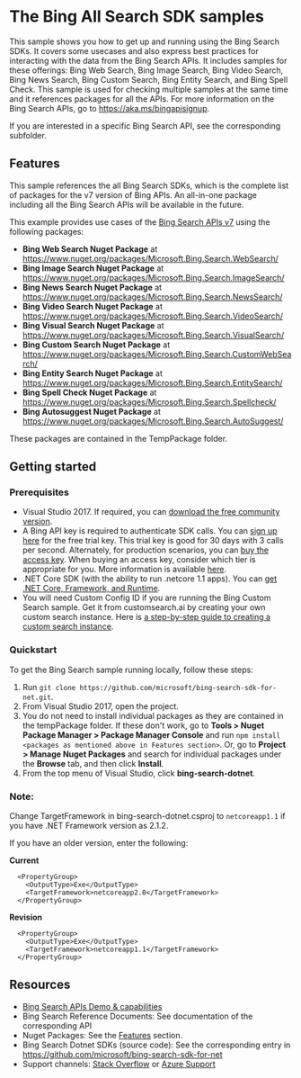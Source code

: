 # The Bing All Search SDK samples

This sample shows you how to get up and running using the Bing Search SDKs. It covers some usecases and also express best practices for interacting with the data from the Bing Search APIs. It includes samples for these offerings: Bing Web Search, Bing Image Search, Bing Video Search, Bing News Search, Bing Custom Search, Bing Entity Search, and Bing Spell Check. This sample is used for checking multiple samples at the same time and it references packages for all the APIs. For more information on the Bing Search APIs, go to https://aka.ms/bingapisignup. 

If you are interested in a specific Bing Search API, see the corresponding subfolder. 

## Features

This sample references the all Bing Search SDKs, which is the complete list of packages for the v7 version of Bing APIs. An all-in-one package including all the Bing Search APIs will be available in the future.

This example provides use cases of the [Bing Search APIs v7](https://github.com/microsoft/bing-search-sdk-for-net/tree/main/samples/BingSearchSamples) using the following packages:

* **Bing Web Search Nuget Package** at https://www.nuget.org/packages/Microsoft.Bing.Search.WebSearch/
* **Bing Image Search Nuget Package** at https://www.nuget.org/packages/Microsoft.Bing.Search.ImageSearch/
* **Bing News Search Nuget Package** at https://www.nuget.org/packages/Microsoft.Bing.Search.NewsSearch/
* **Bing Video Search Nuget Package** at https://www.nuget.org/packages/Microsoft.Bing.Search.VideoSearch/
* **Bing Visual Search Nuget Package** at https://www.nuget.org/packages/Microsoft.Bing.Search.VisualSearch/
* **Bing Custom Search Nuget Package** at https://www.nuget.org/packages/Microsoft.Bing.Search.CustomWebSearch/
* **Bing Entity Search Nuget Package** at https://www.nuget.org/packages/Microsoft.Bing.Search.EntitySearch/
* **Bing Spell Check Nuget Package** at https://www.nuget.org/packages/Microsoft.Bing.Search.Spellcheck/
* **Bing Autosuggest Nuget Package** at https://www.nuget.org/packages/Microsoft.Bing.Search.AutoSuggest/

These packages are contained in the TempPackage folder. 

## Getting started

### Prerequisites

- Visual Studio 2017. If required, you can [download the free community version](https://www.visualstudio.com/vs/community/).
- A Bing API key is required to authenticate SDK calls. You can [sign up here](hhttps://aka.ms/bingapisignup) for the free trial key. This trial key is good for 30 days with 3 calls per second. Alternately, for production scenarios, you can [buy the access key](https://aka.ms/bingapisignup). When buying an access key, consider which tier is appropriate for you. More information is available [here](https://aka.ms/bingapisignup). 
- .NET Core SDK (with the ability to run .netcore 1.1 apps). You can [get .NET Core, Framework, and Runtime](https://www.microsoft.com/net/download/). 
- You will need Custom Config ID if you are running the Bing Custom Search sample. Get it from customsearch.ai by creating your own custom search instance. Here is [a step-by-step guide to creating a custom search instance](https://blogs.bing.com/search-quality-insights/2017-12/build-your-ads-free-search-engine-with-bing-custom-search).

### Quickstart

To get the Bing Search sample running locally, follow these steps:

1. Run `git clone https://github.com/microsoft/bing-search-sdk-for-net.git`.
2. From Visual Studio 2017, open the project.
3. You do not need to install individual packages as they are contained in the tempPackage folder. If these don't work, go to **Tools > Nuget Package Manager > Package Manager Console** and run `npm install <packages as mentioned above in Features section>`. Or, go to **Project > Manage Nuget Packages** and search for individual packages under the **Browse** tab, and then click **Install**. 
4. From the top menu of Visual Studio, click **bing-search-dotnet**.

### Note: 
Change TargetFramework in bing-search-dotnet.csproj to `netcoreapp1.1` if you have .NET Framework version as 2.1.2. 

If you have an older version, enter the following:

**Current**
````  
  <PropertyGroup>
    <OutputType>Exe</OutputType>
    <TargetFramework>netcoreapp2.0</TargetFramework>
  </PropertyGroup>
````
**Revision**
````
  <PropertyGroup>
    <OutputType>Exe</OutputType>
    <TargetFramework>netcoreapp1.1</TargetFramework>
  </PropertyGroup>
````

## Resources
- [Bing Search APIs Demo & capabilities](https://github.com/microsoft/bing-search-sdk-for-net)
- Bing Search Reference Documents: See documentation of the corresponding API
- Nuget Packages: See the [Features](#features) section.
- Bing Search Dotnet SDKs (source code): See the corresponding entry in https://github.com/microsoft/bing-search-sdk-for-net
- Support channels: [Stack Overflow](https://stackoverflow.com/questions/tagged/bing-search) or [Azure Support](https://azure.microsoft.com/en-us/support/options/)
